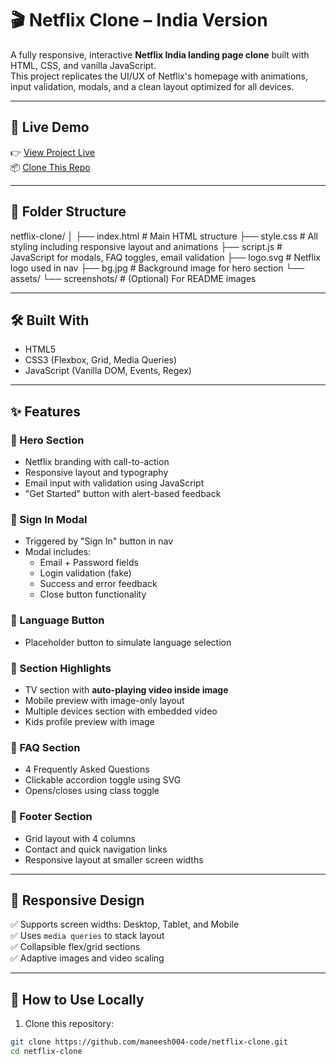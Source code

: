 # 🎬 Netflix Clone – India Version

A fully responsive, interactive **Netflix India landing page clone** built with HTML, CSS, and vanilla JavaScript.  
This project replicates the UI/UX of Netflix's homepage with animations, input validation, modals, and a clean layout optimized for all devices.

---

## 🔗 Live Demo

👉 [View Project Live](https://maneesh004-code.github.io/netflix-clone/)  
📦 [Clone This Repo](https://github.com/maneesh004-code/netflix-clone.git)

---

## 📁 Folder Structure

netflix-clone/
│
├── index.html # Main HTML structure
├── style.css # All styling including responsive layout and animations
├── script.js # JavaScript for modals, FAQ toggles, email validation
├── logo.svg # Netflix logo used in nav
├── bg.jpg # Background image for hero section
└── assets/
└── screenshots/ # (Optional) For README images

---

## 🛠️ Built With

- HTML5
- CSS3 (Flexbox, Grid, Media Queries)
- JavaScript (Vanilla DOM, Events, Regex)

---

## ✨ Features

### 🔹 Hero Section
- Netflix branding with call-to-action
- Responsive layout and typography
- Email input with validation using JavaScript
- "Get Started" button with alert-based feedback

### 🔹 Sign In Modal
- Triggered by "Sign In" button in nav
- Modal includes:
  - Email + Password fields
  - Login validation (fake)
  - Success and error feedback
  - Close button functionality

### 🔹 Language Button
- Placeholder button to simulate language selection

### 🔹 Section Highlights
- TV section with **auto-playing video inside image**
- Mobile preview with image-only layout
- Multiple devices section with embedded video
- Kids profile preview with image

### 🔹 FAQ Section
- 4 Frequently Asked Questions
- Clickable accordion toggle using SVG
- Opens/closes using class toggle

### 🔹 Footer Section
- Grid layout with 4 columns
- Contact and quick navigation links
- Responsive layout at smaller screen widths

---

## 📱 Responsive Design

✅ Supports screen widths: Desktop, Tablet, and Mobile  
✅ Uses `media queries` to stack layout  
✅ Collapsible flex/grid sections  
✅ Adaptive images and video scaling

---

## 📜 How to Use Locally

1. Clone this repository:
```bash
git clone https://github.com/maneesh004-code/netflix-clone.git
cd netflix-clone

